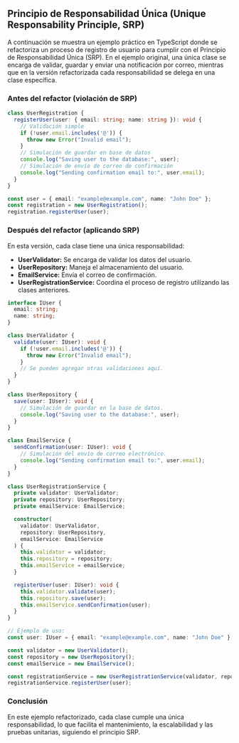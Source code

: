 ## Principio de Responsabilidad Única (Unique Responsability Principle, SRP)

A continuación se muestra un ejemplo práctico en TypeScript donde se refactoriza un proceso de registro de usuario para cumplir con el Principio de Responsabilidad Única (SRP). En el ejemplo original, una única clase se encarga de validar, guardar y enviar una notificación por correo, mientras que en la versión refactorizada cada responsabilidad se delega en una clase específica.

### Antes del refactor (violación de SRP) 
```typescript
class UserRegistration {
  registerUser(user: { email: string; name: string }): void {
    // Validación simple
    if (!user.email.includes('@')) {
      throw new Error("Invalid email");
    }
    // Simulación de guardar en base de datos
    console.log("Saving user to the database:", user);
    // Simulación de envío de correo de confirmación
    console.log("Sending confirmation email to:", user.email);
  }
}

const user = { email: "example@example.com", name: "John Doe" };
const registration = new UserRegistration();
registration.registerUser(user);
```

### Después del refactor (aplicando SRP)
En esta versión, cada clase tiene una única responsabilidad:
- **UserValidator:** Se encarga de validar los datos del usuario.  
- **UserRepository:** Maneja el almacenamiento del usuario.  
- **EmailService:** Envía el correo de confirmación.  
- **UserRegistrationService:** Coordina el proceso de registro utilizando las clases anteriores.

```typescript
interface IUser {
  email: string;
  name: string;
}

class UserValidator {
  validate(user: IUser): void {
    if (!user.email.includes('@')) {
      throw new Error("Invalid email");
    }
    // Se pueden agregar otras validaciones aquí.
  }
}

class UserRepository {
  save(user: IUser): void {
    // Simulación de guardar en la base de datos.
    console.log("Saving user to the database:", user);
  }
}

class EmailService {
  sendConfirmation(user: IUser): void {
    // Simulación del envío de correo electrónico.
    console.log("Sending confirmation email to:", user.email);
  }
}

class UserRegistrationService {
  private validator: UserValidator;
  private repository: UserRepository;
  private emailService: EmailService;

  constructor(
    validator: UserValidator,
    repository: UserRepository,
    emailService: EmailService
  ) {
    this.validator = validator;
    this.repository = repository;
    this.emailService = emailService;
  }

  registerUser(user: IUser): void {
    this.validator.validate(user);
    this.repository.save(user);
    this.emailService.sendConfirmation(user);
  }
}

// Ejemplo de uso:
const user: IUser = { email: "example@example.com", name: "John Doe" };

const validator = new UserValidator();
const repository = new UserRepository();
const emailService = new EmailService();

const registrationService = new UserRegistrationService(validator, repository, emailService);
registrationService.registerUser(user);
```

### Conclusión

En este ejemplo refactorizado, cada clase cumple una única responsabilidad, lo que facilita el mantenimiento, la escalabilidad y las pruebas unitarias, siguiendo el principio SRP.
